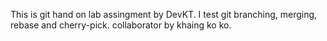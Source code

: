 This is git hand on lab assingment by DevKT. I test git branching, merging, rebase and cherry-pick.
collaborator by khaing ko ko.
